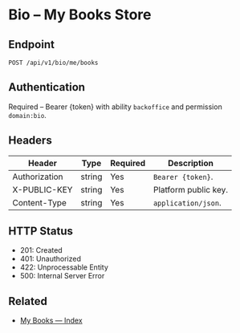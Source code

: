 # Bio – My Books Store

## Endpoint

```
POST /api/v1/bio/me/books
```

## Authentication

Required – Bearer {token} with ability `backoffice` and permission `domain:bio`.

## Headers

| Header           | Type   | Required | Description |
| ---------------- | ------ | -------- | ----------- |
| Authorization    | string | Yes      | `Bearer {token}`. |
| X-PUBLIC-KEY     | string | Yes      | Platform public key. |
| Content-Type     | string | Yes      | `application/json`. |

## HTTP Status

- 201: Created
- 401: Unauthorized
- 422: Unprocessable Entity
- 500: Internal Server Error

## Related

- [My Books — Index](MyBooksIndex.md)
